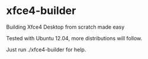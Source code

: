 # xfce4-builder
Building Xfce4 Desktop from scratch made easy

Tested with Ubuntu 12.04, more distributions will follow.

Just run ./xfce4-builder for help.

